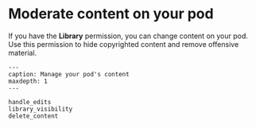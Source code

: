 # Moderate content on your pod

If you have the __Library__ permission, you can change content on your pod. Use this permission to hide copyrighted content and remove offensive material.

```{toctree}
---
caption: Manage your pod's content
maxdepth: 1
---

handle_edits
library_visibility
delete_content

```
